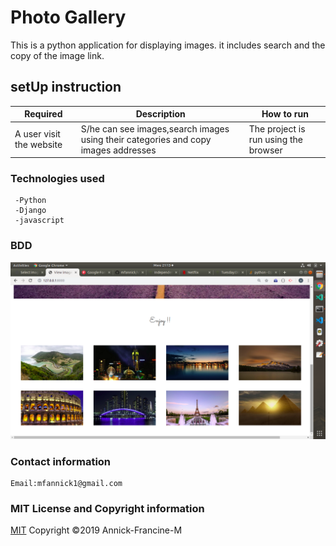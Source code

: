 # Photo Gallery
  This is a python application for displaying images.
  it includes search and the copy of the image link.

  ## setUp instruction

   | Required                                  | Description                                                       | How to run                            |
|-------------------------------------------|-------------------------------------------------------------------|---------------------------------------|
| A user visit the website       | S/he can see images,search images using their categories and copy images addresses                                | The project is run using the browser |
                 

   ### Technologies used

     -Python
     -Django 
     -javascript
   ### BDD
   <img src='./media/imagesUpload/Screenshot from 2019-10-13 21-13-04.png' alt='image'>


   ### Contact information
    
    Email:mfannick1@gmail.com

   ### MIT License and Copyright information
   
  [MIT](https://choosealicense.com/licenses/mit/)
  Copyright &copy;2019 Annick-Francine-M